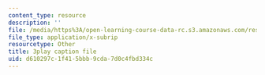 ```yaml
---
content_type: resource
description: ''
file: /media/https%3A/open-learning-course-data-rc.s3.amazonaws.com/res-6-012-introduction-to-probability-spring-2018/d610297c1f415bbb9cda7d0c4fbd334c_ugzs7dgQ-JE.vtt
file_type: application/x-subrip
resourcetype: Other
title: 3play caption file
uid: d610297c-1f41-5bbb-9cda-7d0c4fbd334c
---
```

